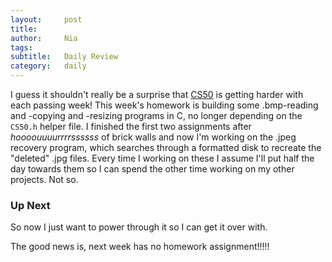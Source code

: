 ```yaml
---
layout:     post
title:      
author:     Nia
tags: 		  
subtitle:  	Daily Review
category:   daily
---
```


I guess it shouldn't really be a surprise that [CS50]() is getting harder with each passing week! This week's homework is building some .bmp-reading and -copying and -resizing programs in C, no longer depending on the `CS50.h` helper file. I finished the first two assignments after *hoooouuuurrrrssssss* of brick walls and now I'm working on the .jpeg recovery program, which searches through a formatted disk to recreate the "deleted" .jpg files. Every time I working on these I assume I'll put half the day towards them so I can spend the other time working on my other projects. Not so.

### Up Next

So now I just want to power through it so I can get it over with.

The good news is, next week has no homework assignment!!!!!